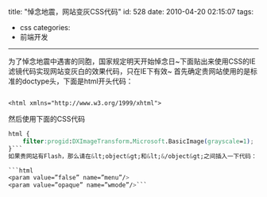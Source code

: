 title: "悼念地震，网站变灰CSS代码"
id: 528
date: 2010-04-20 02:15:07
tags:
- css
categories:
- 前端开发
---
为了悼念地震中遇害的同胞，国家规定明天开始悼念日~下面贴出来使用CSS的IE滤镜代码实现网站变灰白的效果代码，只在IE下有效~
首先确定贵网站使用的是标准的doctype头，下面是html开头代码：

```html"><!DOCTYPE html PUBLIC "-//W3C//DTD XHTML 1.0 Transitional//EN" "http://www.w3.org/TR/xhtml1/DTD/xhtml1-transitional.dtd

<html xmlns="http://www.w3.org/1999/xhtml">
```
然后使用下面的CSS代码

```css
html {
    filter:progid:DXImageTransform.Microsoft.BasicImage(grayscale=1); 
}```
如果贵网站有Flash，那么请在&lt;object&gt;和&lt;&/object&gt;之间插入一下代码：

```html
<param value=”false” name=”menu”/>
<param value=”opaque” name=”wmode”/>```